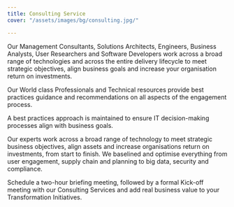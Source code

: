 ```yaml
---
title: Consulting Service
cover: "/assets/images/bg/consulting.jpg/"

---
```

Our Management Consultants, Solutions Architects, Engineers, Business Analysts, User Researchers and Software Developers work across a broad range of technologies and across the entire delivery lifecycle to meet strategic objectives, align business goals and increase your organisation return on investments.

Our World class Professionals and Technical resources provide best practices guidance  and  recommendations on all aspects of the engagement process.

A best practices approach is maintained to ensure IT decision-making processes align with business goals.

Our experts work across a broad range of technology to meet strategic business objectives, align assets and increase organisations return on investments, from start to finish. We baselined and  optimise everything from user engagement, supply chain and planning to big data, security and compliance.

Schedule a two-hour briefing meeting, followed by a formal Kick-off meeting with our Consulting Services and add real business value to your Transformation Initiatives.